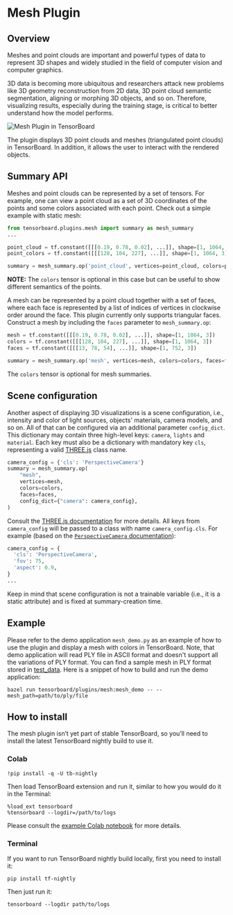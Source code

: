# Mesh Plugin

## Overview

Meshes and point clouds are important and powerful types of data to represent 
3D shapes and widely studied in the field of computer vision and computer 
graphics.

3D data is becoming more ubiquitous and researchers attack new problems like
3D geometry reconstruction from 2D data, 3D point cloud semantic segmentation,
aligning or morphing 3D objects, and so on. Therefore, visualizing results,
especially during the training stage, is critical to better understand how
the model performs.

![Mesh Plugin in TensorBoard](
https://storage.googleapis.com/tensorflow-graphics/git/readme/tensorboard_plugin.png)

The plugin displays 3D point clouds and meshes (triangulated point
clouds) in TensorBoard. In addition, it allows the user to
interact with the rendered objects.

## Summary API

Meshes and point clouds can be represented by a set of tensors. For
example, one can view a point cloud as a set of 3D coordinates of the points 
and some colors associated with each point. Check out a simple example with 
static mesh:

```python
from tensorboard.plugins.mesh import summary as mesh_summary
...

point_cloud = tf.constant([[[0.19, 0.78, 0.02], ...]], shape=[1, 1064, 3])
point_colors = tf.constant([[[128, 104, 227], ...]], shape=[1, 1064, 3])

summary = mesh_summary.op('point_cloud', vertices=point_cloud, colors=point_colors)
```

**NOTE:** The `colors` tensor is optional in this case but can be useful to 
show different semantics of the points.

A mesh can be represented by a point cloud together with a set of faces,
where each face is represented by a list of indices of vertices in
clockwise order around the face. This plugin currently only supports
triangular faces. Construct a mesh by including the `faces` parameter to
`mesh_summary.op`:

```python
mesh = tf.constant([[[0.19, 0.78, 0.02], ...]], shape=[1, 1064, 3])
colors = tf.constant([[[128, 104, 227], ...]], shape=[1, 1064, 3])
faces = tf.constant([[[13, 78, 54], ...]], shape=[1, 752, 3])

summary = mesh_summary.op('mesh', vertices=mesh, colors=colors, faces=faces)
```

The `colors` tensor is optional for mesh summaries.

## Scene configuration

Another aspect of displaying 3D visualizations is a scene configuration, i.e.,
intensity and color of light sources, objects' materials, camera models, and so
on. All of that can be configured via an additional parameter `config_dict`.
This dictionary may contain three high-level keys: `camera`, `lights` and
`material`. Each key must also be a dictionary with mandatory key `cls`,
representing a valid [THREE.js](https://threejs.org) class name.

```python
camera_config = {'cls': 'PerspectiveCamera'}
summary = mesh_summary.op(
    "mesh",
    vertices=mesh,
    colors=colors,
    faces=faces,
    config_dict={"camera": camera_config},
)
```

Consult the [THREE.js documentation](https://threejs.org/docs/index.html#manual/en/introduction/Creating-a-scene) for more details.
All keys from `camera_config` will be passed to a class with name
`camera_config.cls`. For example (based on the
[`PerspectiveCamera` documentation](https://threejs.org/docs/index.html#api/en/cameras/PerspectiveCamera)):

```python
camera_config = {
  'cls': 'PerspectiveCamera',
  'fov': 75,
  'aspect': 0.9,
}
...
```

Keep in mind that scene configuration is not a trainable variable (i.e., it is 
a static attribute) and is fixed at summary-creation time.

## Example

Please refer to the demo application `mesh_demo.py` as an example of how to
use the plugin and display a mesh with colors in TensorBoard. Note, that demo
application will read PLY file in ASCII format and doesn't support all
the variations of PLY format. You can find a sample mesh in PLY format stored
in [test_data](https://raw.githubusercontent.com/tensorflow/tensorboard/master/tensorboard/plugins/mesh/test_data/icosphere.ply).
Here is a snippet of how to build and run the demo application:

```
bazel run tensorboard/plugins/mesh:mesh_demo -- --mesh_path=path/to/ply/file
```

## How to install

The mesh plugin isn’t yet part of stable TensorBoard, so you’ll need to 
install the latest TensorBoard nightly build to use it.

### Colab

```
!pip install -q -U tb-nightly
```

Then load TensorBoard extension and run it, similar to how you would do it in the Terminal:

```
%load_ext tensorboard
%tensorboard --logdir=/path/to/logs
```

Please consult the [example Colab notebook](https://colab.research.google.com/github/tensorflow/tensorboard/blob/master/tensorboard/plugins/mesh/Mesh_Plugin_Tensorboard.ipynb) for more details.

### Terminal

If you want to run TensorBoard nightly build locally, first you need to install it:

```shell
pip install tf-nightly
```

Then just run it:

```shell
tensorboard --logdir path/to/logs
```